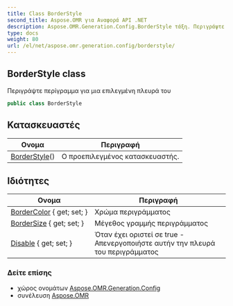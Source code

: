 ```yaml
---
title: Class BorderStyle
second_title: Aspose.OMR για Αναφορά API .NET
description: Aspose.OMR.Generation.Config.BorderStyle τάξη. Περιγράψτε περίγραμμα για μια επιλεγμένη πλευρά του
type: docs
weight: 80
url: /el/net/aspose.omr.generation.config/borderstyle/
---
```

## BorderStyle class

Περιγράψτε περίγραμμα για μια επιλεγμένη πλευρά του

```csharp
public class BorderStyle
```

## Κατασκευαστές

| Ονομα | Περιγραφή |
| --- | --- |
| [BorderStyle](borderstyle/)() | Ο προεπιλεγμένος κατασκευαστής. |

## Ιδιότητες

| Ονομα | Περιγραφή |
| --- | --- |
| [BorderColor](../../aspose.omr.generation.config/borderstyle/bordercolor/) { get; set; } | Χρώμα περιγράμματος |
| [BorderSize](../../aspose.omr.generation.config/borderstyle/bordersize/) { get; set; } | Μέγεθος γραμμής περιγράμματος |
| [Disable](../../aspose.omr.generation.config/borderstyle/disable/) { get; set; } | Όταν έχει οριστεί σε true - Απενεργοποιήστε αυτήν την πλευρά του περιγράμματος |

### Δείτε επίσης

* χώρος ονομάτων [Aspose.OMR.Generation.Config](../../aspose.omr.generation.config/)
* συνέλευση [Aspose.OMR](../../)


